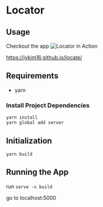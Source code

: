 # Locator
## Usage

Checkout the app
![Locator in Action][gif]

https://jykim16.github.io/locate/

[gif]: https://github.com/jykim16/projectGifs/raw/master/Locator.gif "App in Action"

## Requirements

- yarn

### Install Project Dependencies

```
yarn install
yarn global add server
```

## Initialization

```
yarn build
```

## Running the App

run `serve -s build`

go to localhost:5000
